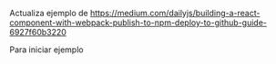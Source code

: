 Actualiza ejemplo de https://medium.com/dailyjs/building-a-react-component-with-webpack-publish-to-npm-deploy-to-github-guide-6927f60b3220

Para iniciar ejemplo
